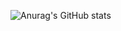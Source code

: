 

![Anurag's GitHub stats](https://github-readme-stats.vercel.app/api?username=Piankaa&show_icons=true&theme=merko)
